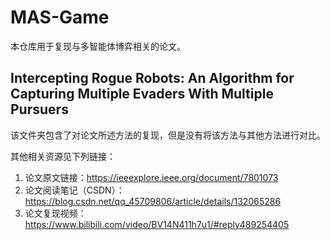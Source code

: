 # MAS-Game
本仓库用于复现与多智能体博弈相关的论文。

## Intercepting Rogue Robots: An Algorithm for Capturing Multiple Evaders With Multiple Pursuers
该文件夹包含了对论文所述方法的复现，但是没有将该方法与其他方法进行对比。

其他相关资源见下列链接：
1. 论文原文链接：https://ieeexplore.ieee.org/document/7801073
2. 论文阅读笔记（CSDN）：https://blog.csdn.net/qq_45709806/article/details/132065286
3. 论文复现视频：https://www.bilibili.com/video/BV14N411h7u1/#reply489254405

